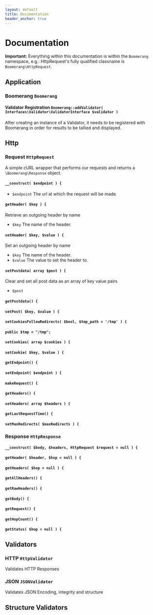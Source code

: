 ```yaml
---
layout: default
title: Documentation
header_anchor: true
---
```

# Documentation

**Important:** Everything within this documentation is within the `Boomerang` namespace, e.g.: HttpRequest's fully qualified classname is `Boomerang\HttpRequest`. 

## Application

### Boomerang `Boomerang`

#### Validator Registration `Boomerang::addValidator( Interfaces\Validator\ValidatorInterface $validator )`

After creating an instance of a Validator, it needs to be registered with Boomerang in order for results to be tallied and displayed. 

## Http

### Request `HttpRequest`

A simple cURL wrapper that performs our requests and returns a `\Boomerang\Response` object.

#### `__construct( $endpoint ) {`

- `$endpoint` The url at which the request will be made.

#### `getHeader( $key ) {`

Retrieve an outgoing header by name

- `$key` The name of the header.

#### `setHeader( $key, $value ) {`

Set an outgoing header by name

- `$key` The name of the header.
- `$value` The value to set the header to.

#### `setPostdata( array $post ) {`

Clear and set all post data as an array of key value pairs

- `$post` 

#### `getPostdata() {`
#### `setPost( $key, $value ) {`
#### `setCookiesFollowRedirects( $bool, $tmp_path = '/tmp' ) {`
#### `public $tmp = "/tmp";`

#### `setCookies( array $cookies ) {`
#### `setCookie( $key, $value ) {`
#### `getEndpoint() {`
#### `setEndpoint( $endpoint ) {`
#### `makeRequest() {`
#### `getHeaders() {`
#### `setHeaders( array $headers ) {`
#### `getLastRequestTime() {`
#### `setMaxRedirects( $maxRedirects ) {`

### Response `HttpResponse`

#### `__construct( $body, $headers, HttpRequest $request = null ) {`
#### `getHeader( $header, $hop = null ) {`
#### `getHeaders( $hop = null ) {`
#### `getAllHeaders() {`
#### `getRawHeaders() {`
#### `getBody() {`
#### `getRequest() {`
#### `getHopCount() {`
#### `getStatus( $hop = null ) {`

## Validators

### HTTP `HttpValidator`

Validates HTTP Responses

### JSON `JSONValidator`

Validates JSON Encoding, integrity and structure

## Structure Validators